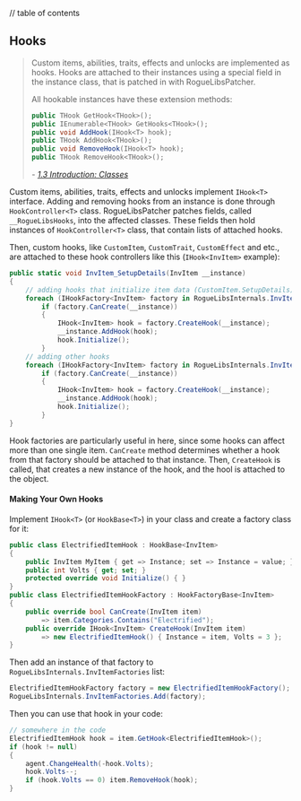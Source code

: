 // table of contents

## Hooks ##

> Custom items, abilities, traits, effects and unlocks are implemented as hooks. Hooks are attached to their instances using a special field in the instance class, that is patched in with RogueLibsPatcher.
> 
> All hookable instances have these extension methods:
> 
> ```cs
> public THook GetHook<THook>();
> public IEnumerable<THook> GetHooks<THook>();
> public void AddHook(IHook<T> hook);
> public THook AddHook<THook>();
> public void RemoveHook(IHook<T> hook);
> public THook RemoveHook<THook>();
> ```
> *\- [1.3 Introduction: Classes](./1.3-Classes.md#hooks)*

Custom items, abilities, traits, effects and unlocks implement `IHook<T>` interface. Adding and removing hooks from an instance is done through `HookController<T>` class. RogueLibsPatcher patches fields, called `__RogueLibsHooks`, into the affected classes. These fields then hold instances of `HookController<T>` class, that contain lists of attached hooks.

Then, custom hooks, like `CustomItem`, `CustomTrait`, `CustomEffect` and etc., are attached to these hook controllers like this (`IHook<InvItem>` example):

```cs
public static void InvItem_SetupDetails(InvItem __instance)
{
    // adding hooks that initialize item data (CustomItem.SetupDetails)
    foreach (IHookFactory<InvItem> factory in RogueLibsInternals.InvItemFactories_Init)
        if (factory.CanCreate(__instance))
        {
            IHook<InvItem> hook = factory.CreateHook(__instance);
            __instance.AddHook(hook);
            hook.Initialize();
        }
    // adding other hooks
    foreach (IHookFactory<InvItem> factory in RogueLibsInternals.InvItemFactories)
        if (factory.CanCreate(__instance))
        {
            IHook<InvItem> hook = factory.CreateHook(__instance);
            __instance.AddHook(hook);
            hook.Initialize();
        }
}
```

Hook factories are particularly useful in here, since some hooks can affect more than one single item. `CanCreate` method determines whether a hook from that factory should be attached to that instance. Then, `CreateHook` is called, that creates a new instance of the hook, and the hool is attached to the object.

#### Making Your Own Hooks ####

Implement `IHook<T>` (or `HookBase<T>`) in your class and create a factory class for it:

```cs
public class ElectrifiedItemHook : HookBase<InvItem>
{
    public InvItem MyItem { get => Instance; set => Instance = value; }
    public int Volts { get; set; }
    protected override void Initialize() { }
}
public class ElectrifiedItemHookFactory : HookFactoryBase<InvItem>
{
    public override bool CanCreate(InvItem item)
        => item.Categories.Contains("Electrified");
    public override IHook<InvItem> CreateHook(InvItem item)
        => new ElectrifiedItemHook() { Instance = item, Volts = 3 };
}
```

Then add an instance of that factory to `RogueLibsInternals.InvItemFactories` list:

```cs
ElectrifiedItemHookFactory factory = new ElectrifiedItemHookFactory();
RogueLibsInternals.InvItemFactories.Add(factory);
```

Then you can use that hook in your code:

```cs
// somewhere in the code
ElectrifiedItemHook hook = item.GetHook<ElectrifiedItemHook>();
if (hook != null)
{
    agent.ChangeHealth(-hook.Volts);
    hook.Volts--;
    if (hook.Volts == 0) item.RemoveHook(hook);
}
```